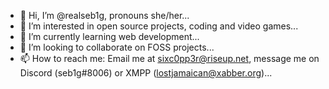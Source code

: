 - 👋 Hi, I’m @realseb1g, pronouns she/her...
- 👀 I’m interested in open source projects, coding and video games...
- 🌱 I’m currently learning web development...
- 💞️ I’m looking to collaborate on FOSS projects...
- 📫 How to reach me: Email me at sixc0pp3r@riseup.net, message me on Discord (seb1g#8006) or XMPP (lostjamaican@xabber.org)...

<!---
realseb1g/realseb1g is a ✨ special ✨ repository because its `README.md` (this file) appears on your GitHub profile.
You can click the Preview link to take a look at your changes.
--->

